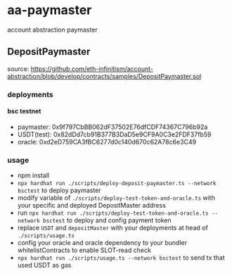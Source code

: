 # aa-paymaster

account abstraction paymaster

## DepositPaymaster

source: https://github.com/eth-infinitism/account-abstraction/blob/develop/contracts/samples/DepositPaymaster.sol

### deployments

#### bsc testnet

- paymaster: 0x9f797CbBB062dF37502E76dfCDF74367C796b92a
- USDT(test): 0x82dDd7cb91B377B3DaD5e9CF9A0C3e2FDF37fb59
- oracle: 0xd2eD759CA3fBC6277d0c140d670c62A78c6e3C49

### usage

- npm install
- `npx hardhat run ./scripts/deploy-deposit-paymaster.ts --network bsctest` to deploy paymaster
- modify variable of `./scripts/deploy-test-token-and-oracle.ts` with your specific and deployed DepositMaster address
- run `npx hardhat run ./scripts/deploy-test-token-and-oracle.ts --network bsctest` to deploy and config payment token
- replace `USDT` and `depositMaster` with your deployments at head of `./scripts/usage.ts`
- config your oracle and oracle dependency to your bundler whitelistContracts to enable SLOT-read check
- `npx hardhat run ./scripts/usage.ts --network bsctest` to send tx that used USDT as gas